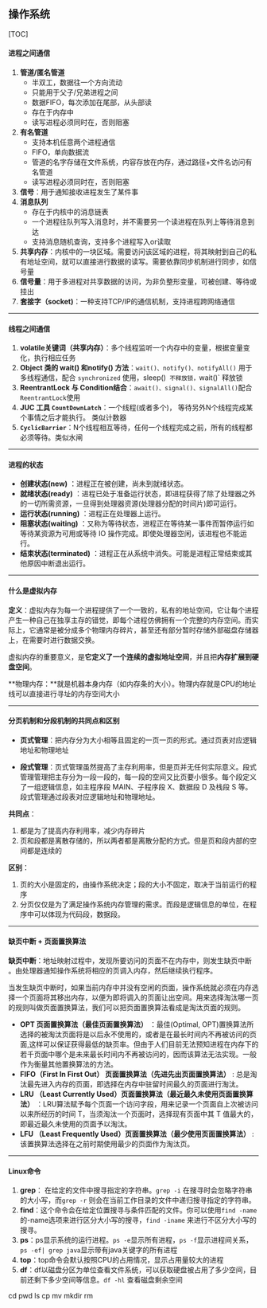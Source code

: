 ## 操作系统

[TOC]

#### 进程之间通信

1. **管道/匿名管道** 
   - 半双工，数据往一个方向流动
   - 只能用于父子/兄弟进程之间
   - 数据FIFO，每次添加在尾部，从头部读
   - 存在于内存中
   - 读写进程必须同时在，否则阻塞
2. **有名管道**
   - 支持本机任意两个进程通信
   - FIFO，单向数据流
   - 管道的名字存储在文件系统，内容存放在内存，通过路径+文件名访问有名管道
   - 读写进程必须同时在，否则阻塞
3. **信号**：用于通知接收进程发生了某件事
4. **消息队列**
   - 存在于内核中的消息链表
   - 一个进程往队列写入消息时，并不需要另一个读进程在队列上等待消息到达
   - 支持消息随机查询，支持多个进程写入or读取
5. **共享内存**：内核中的一块区域。需要访问该区域的进程，将其映射到自己的私有地址空间，就可以直接进行数据的读写。需要依靠同步机制进行同步，如信号量
6. **信号量**：用于多进程对共享数据的访问，为非负整形变量，可被创建、等待或挂出
7. **套接字（socket)**：一种支持TCP/IP的通信机制，支持进程跨网络通信

---

#### 线程之间通信

1. **volatile关键词（共享内存）**：多个线程监听一个内存中的变量，根据变量变化，执行相应任务
2. **Object 类的 wait() 和notify() 方法**：`wait()、notify()、notifyAll()` 用于多线程通信，配合 `synchronized` 使用，sleep()` 不释放锁，`wait()` 释放锁
3. **ReentrantLock 与 Condition结合**：`await()、signal()、signalAll()`配合`ReentrantLock`使用
4. **JUC 工具 `CountDownLatch`**：一个线程(或者多个)， 等待另外N个线程完成某个事情之后才能执行。 类似计数器
5. **`CyclicBarrier`**：N个线程相互等待，任何一个线程完成之前，所有的线程都必须等待。类似水闸

---

#### 进程的状态

- **创建状态(new)** ：进程正在被创建，尚未到就绪状态。
- **就绪状态(ready)** ：进程已处于准备运行状态，即进程获得了除了处理器之外的一切所需资源，一旦得到处理器资源(处理器分配的时间片)即可运行。
- **运行状态(running)** ：进程正在处理器上运行。
- **阻塞状态(waiting)** ：又称为等待状态，进程正在等待某一事件而暂停运行如等待某资源为可用或等待 IO 操作完成。即使处理器空闲，该进程也不能运行。
- **结束状态(terminated)** ：进程正在从系统中消失。可能是进程正常结束或其他原因中断退出运行。

---

#### 什么是虚拟内存

**定义**：虚拟内存为每一个进程提供了一个一致的，私有的地址空间，它让每个进程产生一种自己在独享主存的错觉，即每个进程仿佛拥有一个完整的内存空间。而实际上，它通常是被分成多个物理内存碎片，甚至还有部分暂时存储外部磁盘存储器上，在需要时进行数据交换。

虚拟内存的重要意义，是**它定义了一个连续的虚拟地址空间**，并且把**内存扩展到硬盘空间**。

**物理内存：**就是机器本身内存（如内存条的大小）。物理内存就是CPU的地址线可以直接进行寻址的内存空间大小

---

#### 分页机制和分段机制的共同点和区别

- **页式管理**：把内存分为大小相等且固定的一页一页的形式。通过页表对应逻辑地址和物理地址

- **段式管理**：页式管理虽然提高了主存利用率，但是页并无任何实际意义。段式管理管理把主存分为一段一段的，每一段的空间又比页要小很多。每个段定义了一组逻辑信息，如主程序段 MAIN、子程序段 X、数据段 D 及栈段 S 等。 段式管理通过段表对应逻辑地址和物理地址。

**共同点**：

1. 都是为了提高内存利用率，减少内存碎片
2. 页和段都是离散存储的，所以两者都是离散分配的方式。但是页和段内部的空间都是连续的

**区别**：

1. 页的大小是固定的，由操作系统决定；段的大小不固定，取决于当前运行的程序
2. 分页仅仅是为了满足操作系统内存管理的需求。而段是逻辑信息的单位，在程序中可以体现为代码段，数据段。

---

#### 缺页中断 + 页面置换算法

**缺页中断**：地址映射过程中，发现所要访问的页面不在内存中，则发生缺页中断 。由处理器通知操作系统将相应的页调入内存，然后继续执行程序。

当发生缺页中断时，如果当前内存中并没有空闲的页面，操作系统就必须在内存选择一个页面将其移出内存，以便为即将调入的页面让出空间。用来选择淘汰哪一页的规则叫做页面置换算法，我们可以把页面置换算法看成是淘汰页面的规则。

- **OPT 页面置换算法（最佳页面置换算法）** ：最佳(Optimal, OPT)置换算法所选择的被淘汰页面将是以后永不使用的，或者是在最长时间内不再被访问的页面,这样可以保证获得最低的缺页率。但由于人们目前无法预知进程在内存下的若千页面中哪个是未来最长时间内不再被访问的，因而该算法无法实现。一般作为衡量其他置换算法的方法。
- **FIFO（First In First Out） 页面置换算法（先进先出页面置换算法）** : 总是淘汰最先进入内存的页面，即选择在内存中驻留时间最久的页面进行淘汰。
- **LRU （Least Currently Used）页面置换算法（最近最久未使用页面置换算法）** ：LRU算法赋予每个页面一个访问字段，用来记录一个页面自上次被访问以来所经历的时间 T，当须淘汰一个页面时，选择现有页面中其 T 值最大的，即最近最久未使用的页面予以淘汰。
- **LFU （Least Frequently Used）页面置换算法（最少使用页面置换算法）** : 该置换算法选择在之前时期使用最少的页面作为淘汰页。

---

#### Linux命令

1. **grep**： 在给定的文件中搜寻指定的字符串。`grep -i` 在搜寻时会忽略字符串的大小写，而`grep -r` 则会在当前工作目录的文件中递归搜寻指定的字符串。
2. **find**：这个命令会在给定位置搜寻与条件匹配的文件。你可以使用`find -name` 的-name选项来进行区分大小写的搜寻，`find -iname` 来进行不区分大小写的搜寻。
3. **ps**：ps显示系统的运行进程。`ps -e`显示所有进程，`ps -f`显示进程间关系，`ps -ef| grep java`显示带有java关键字的所有进程
4. **top**：top命令会默认按照CPU的占用情况，显示占用量较大的进程
5. **df**：df以磁盘分区为单位查看文件系统，可以获取硬盘被占用了多少空间，目前还剩下多少空间等信息。`df -hl` 查看磁盘剩余空间

cd pwd ls cp mv mkdir rm